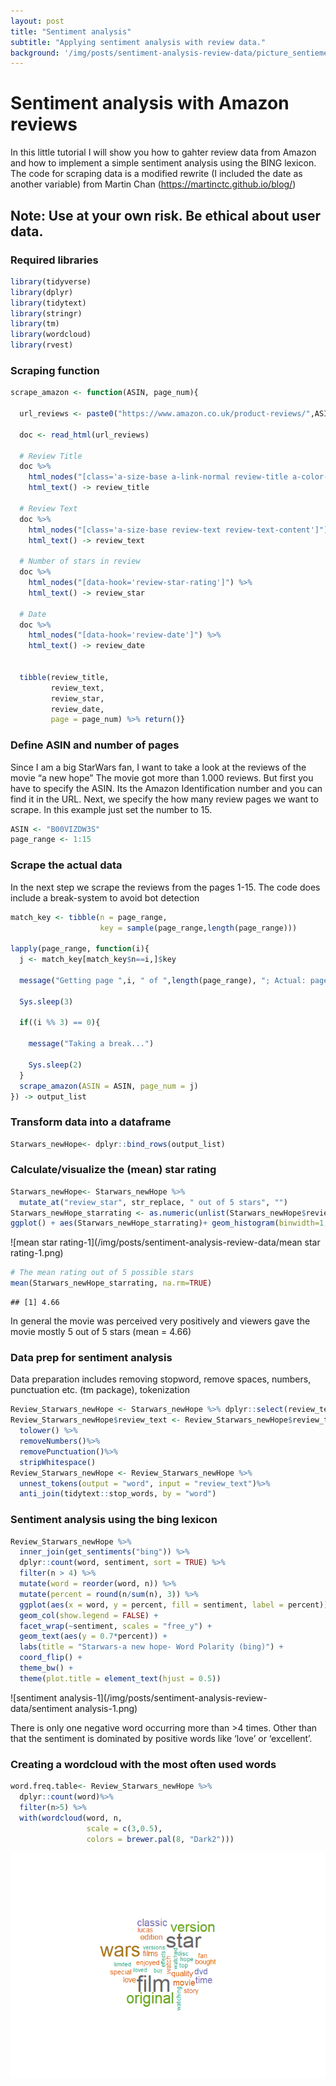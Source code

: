 ```yaml
---
layout: post
title: "Sentiment analysis"
subtitle: "Applying sentiment analysis with review data."
background: '/img/posts/sentiment-analysis-review-data/picture_sentiement_analyis.jpeg'
---
```


Sentiment analysis with Amazon reviews
================

In this little tutorial I will show you how to gahter review data from Amazon and how to implement a simple sentiment analysis using the BING lexicon. The code for scraping data is a modified rewrite (I included the date as another variable) from Martin Chan (<https://martinctc.github.io/blog/>)

## Note: Use at your own risk. Be ethical about user data.

### Required libraries

``` r
library(tidyverse)
library(dplyr)
library(tidytext)
library(stringr)
library(tm)
library(wordcloud)
library(rvest)
```

### Scraping function

``` r
scrape_amazon <- function(ASIN, page_num){
  
  url_reviews <- paste0("https://www.amazon.co.uk/product-reviews/",ASIN,"/?pageNumber=",page_num)
  
  doc <- read_html(url_reviews) 
  
  # Review Title
  doc %>% 
    html_nodes("[class='a-size-base a-link-normal review-title a-color-base review-title-content a-text-bold']") %>%
    html_text() -> review_title
  
  # Review Text
  doc %>% 
    html_nodes("[class='a-size-base review-text review-text-content']") %>%
    html_text() -> review_text
  
  # Number of stars in review
  doc %>%
    html_nodes("[data-hook='review-star-rating']") %>%
    html_text() -> review_star
  
  # Date
  doc %>%
    html_nodes("[data-hook='review-date']") %>%
    html_text() -> review_date
  

  tibble(review_title,
         review_text,
         review_star,
         review_date,
         page = page_num) %>% return()}
```

### Define ASIN and number of pages
Since I am a big StarWars fan, I want to take a look at the reviews of
the movie “a new hope” The movie got more than 1.000 reviews. But first
you have to specify the ASIN. Its the Amazon Identification number and
you can find it in the URL. Next, we specify the how many review pages
we want to scrape. In this example just set the number to 15.

``` r
ASIN <- "B00VIZDW3S"
page_range <- 1:15
```

### Scrape the actual data
In the next step we scrape the reviews from the pages 1-15. The code
does include a break-system to avoid bot detection

``` r
match_key <- tibble(n = page_range,
                    key = sample(page_range,length(page_range)))

lapply(page_range, function(i){
  j <- match_key[match_key$n==i,]$key
  
  message("Getting page ",i, " of ",length(page_range), "; Actual: page ",j) 
  
  Sys.sleep(3) 
  
  if((i %% 3) == 0){ 
    
    message("Taking a break...") 
    
    Sys.sleep(2) 
  }
  scrape_amazon(ASIN = ASIN, page_num = j) 
}) -> output_list
```
  
### Transform data into a dataframe

``` r
Starwars_newHope<- dplyr::bind_rows(output_list)
```
  
### Calculate/visualize the (mean) star rating

``` r
Starwars_newHope<- Starwars_newHope %>%
  mutate_at("review_star", str_replace, " out of 5 stars", "")
Starwars_newHope_starrating <- as.numeric(unlist(Starwars_newHope$review_star))
ggplot() + aes(Starwars_newHope_starrating)+ geom_histogram(binwidth=1, colour="blue", fill="blue")
```

![mean star rating-1](/img/posts/sentiment-analysis-review-data/mean star rating-1.png)<!-- -->

``` r
# The mean rating out of 5 possible stars
mean(Starwars_newHope_starrating, na.rm=TRUE)
```

    ## [1] 4.66

In general the movie was perceived very positively and viewers gave the movie mostly 5 out of 5 stars (mean = 4.66)

### Data prep for sentiment analysis

Data preparation includes removing stopword, remove spaces, numbers, punctuation etc. (tm package), tokenization

``` r
Review_Starwars_newHope <- Starwars_newHope %>% dplyr::select(review_text)
Review_Starwars_newHope$review_text <- Review_Starwars_newHope$review_text%>%
  tolower() %>%
  removeNumbers()%>%
  removePunctuation()%>%
  stripWhitespace()
Review_Starwars_newHope <- Review_Starwars_newHope %>%
  unnest_tokens(output = "word", input = "review_text")%>%
  anti_join(tidytext::stop_words, by = "word")
```

### Sentiment analysis using the bing lexicon

``` r
Review_Starwars_newHope %>%
  inner_join(get_sentiments("bing")) %>%
  dplyr::count(word, sentiment, sort = TRUE) %>%
  filter(n > 4) %>%
  mutate(word = reorder(word, n)) %>%
  mutate(percent = round(n/sum(n), 3)) %>%
  ggplot(aes(x = word, y = percent, fill = sentiment, label = percent)) +
  geom_col(show.legend = FALSE) +
  facet_wrap(~sentiment, scales = "free_y") +
  geom_text(aes(y = 0.7*percent)) +
  labs(title = "Starwars-a new hope- Word Polarity (bing)") +
  coord_flip() + 
  theme_bw() +
  theme(plot.title = element_text(hjust = 0.5))
```

![sentiment analysis-1](/img/posts/sentiment-analysis-review-data/sentiment analysis-1.png)<!-- -->

There is only one negative word occurring more than \>4 times. Other than that the sentiment is dominated by positive words like ‘love’ or ‘excellent’.

### Creating a wordcloud with the most often used words

``` r
word.freq.table<- Review_Starwars_newHope %>%
  dplyr::count(word)%>%
  filter(n>5) %>%
  with(wordcloud(word, n,
                 scale = c(3,0.5),
                 colors = brewer.pal(8, "Dark2")))
```

![wordcloud-1](/img/posts/sentiment-analysis-review-data/wordcloud-1.png)<!-- -->
